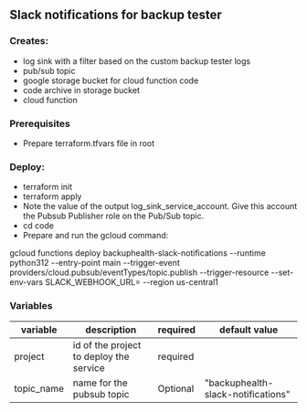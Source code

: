 ## Slack notifications for backup tester

### Creates:
- log sink with a filter based on the custom backup tester logs
- pub/sub topic 
- google storage bucket for cloud function code
- code archive in storage bucket
- cloud function 

### Prerequisites
- Prepare terraform.tfvars file in root

### Deploy:
- terraform init
- terraform apply
- Note the value of the output log_sink_service_account. Give this account the Pubsub Publisher role on the Pub/Sub topic.
- cd code
- Prepare and run the gcloud command:

gcloud functions deploy backuphealth-slack-notifications  --runtime python312  --entry-point main   --trigger-event providers/cloud.pubsub/eventTypes/topic.publish   --trigger-resource <pubsub topic name>  --set-env-vars SLACK_WEBHOOK_URL=<Slack webhook url>  --region us-central1




### Variables

| variable        | description                                                                                                                    | required | default value                                                             |
| --------------- | ------------------------------------------------------------------------------------------------------------------------------ | -------- | ------------------------------------------------------------------------- |
| project         | id of the project              to deploy the service                            | required |                                                                           |
| topic_name         | name for the pubsub topic                         | Optional |   "backuphealth-slack-notifications"                                                                        |
